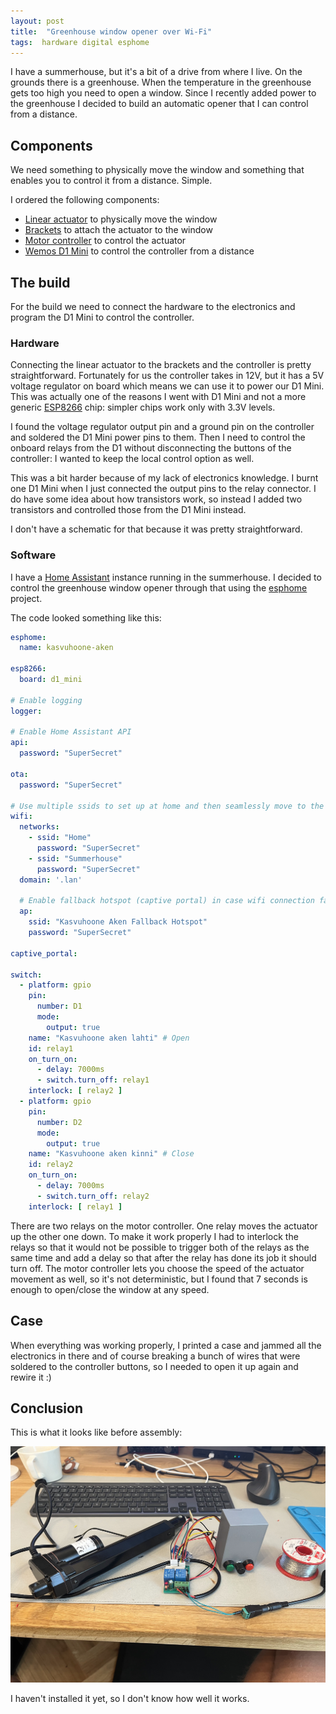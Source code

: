```yaml
---
layout: post
title:  "Greenhouse window opener over Wi-Fi"
tags:  hardware digital esphome
---
```


I have a summerhouse, but it's a bit of a drive from where I live. On the grounds there is a
greenhouse. When the temperature in the greenhouse gets too high you need to open a window. Since I
recently added power to the greenhouse I decided to build an automatic opener that I can control
from a distance.

## Components

We need something to physically move the window and something that enables you to control it from a
distance. Simple.

I ordered the following components:

- [Linear actuator][linear-actuator] to physically move the window
- [Brackets][brackets] to attach the actuator to the window
- [Motor controller][motor-controller] to control the actuator
- [Wemos D1 Mini][wemos-d1-mini] to control the controller from a distance

## The build

For the build we need to connect the hardware to the electronics and program the D1 Mini to control
the controller.

### Hardware

Connecting the linear actuator to the brackets and the controller is pretty straightforward.
Fortunately for us the controller takes in 12V, but it has a 5V voltage regulator on board which
means we can use it to power our D1 Mini. This was actually one of the reasons I went with D1 Mini
and not a more generic [ESP8266][esp8266] chip: simpler chips work only with 3.3V levels.

I found the voltage regulator output pin and a ground pin on the controller and soldered the D1 Mini
power pins to them. Then I need to control the onboard relays from the D1 without disconnecting the
buttons of the controller: I wanted to keep the local control option as well.

This was a bit harder because of my lack of electronics knowledge. I burnt one D1 Mini when I just
connected the output pins to the relay connector. I do have some idea about how transistors work, so
instead I added two transistors and controlled those from the D1 Mini instead.

I don't have a schematic for that because it was pretty straightforward.

### Software

I have a [Home Assistant][hass] instance running in the summerhouse. I decided to control the
greenhouse window opener through that using the [esphome][esphome] project.

The code looked something like this:

```yaml
esphome:
  name: kasvuhoone-aken

esp8266:
  board: d1_mini

# Enable logging
logger:

# Enable Home Assistant API
api:
  password: "SuperSecret"

ota:
  password: "SuperSecret"

# Use multiple ssids to set up at home and then seamlessly move to the summerhouse
wifi:
  networks:
    - ssid: "Home"
      password: "SuperSecret"
    - ssid: "Summerhouse"
      password: "SuperSecret"
  domain: '.lan'

  # Enable fallback hotspot (captive portal) in case wifi connection fails
  ap:
    ssid: "Kasvuhoone Aken Fallback Hotspot"
    password: "SuperSecret"

captive_portal:

switch:
  - platform: gpio
    pin:
      number: D1
      mode:
        output: true
    name: "Kasvuhoone aken lahti" # Open
    id: relay1
    on_turn_on:
      - delay: 7000ms
      - switch.turn_off: relay1
    interlock: [ relay2 ]
  - platform: gpio
    pin:
      number: D2
      mode:
        output: true
    name: "Kasvuhoone aken kinni" # Close
    id: relay2
    on_turn_on:
      - delay: 7000ms
      - switch.turn_off: relay2
    interlock: [ relay1 ]

```

There are two relays on the motor controller. One relay moves the actuator up the other one down. To
make it work properly I had to interlock the relays so that it would not be possible to trigger both
of the relays as the same time and add a delay so that after the relay has done its job it should
turn off. The motor controller lets you choose the speed of the actuator movement as well, so it's
not deterministic, but I found that 7 seconds is enough to open/close the window at any speed.

## Case

When everything was working properly, I printed a case and jammed all the electronics in there and
of course breaking a bunch of wires that were soldered to the controller buttons, so I needed to open
it up again and rewire it :)

## Conclusion

This is what it looks like before assembly:

![Ready product](/assets/images/greenhouse/ready.jpg)

I haven't installed it yet, so I don't know how well it works.

[linear-actuator]: https://www.aliexpress.com/item/4000849922418.html

[motor-controller]: https://www.aliexpress.com/item/4001361732892.html

[brackets]: https://www.aliexpress.com/item/1005002284542332.html

[wemos-d1-mini]: https://www.wemos.cc/en/latest/d1/d1_mini.html

[esp8266]: https://en.wikipedia.org/wiki/ESP8266

[hass]: https://www.home-assistant.io

[esphome]: https://esphome.io